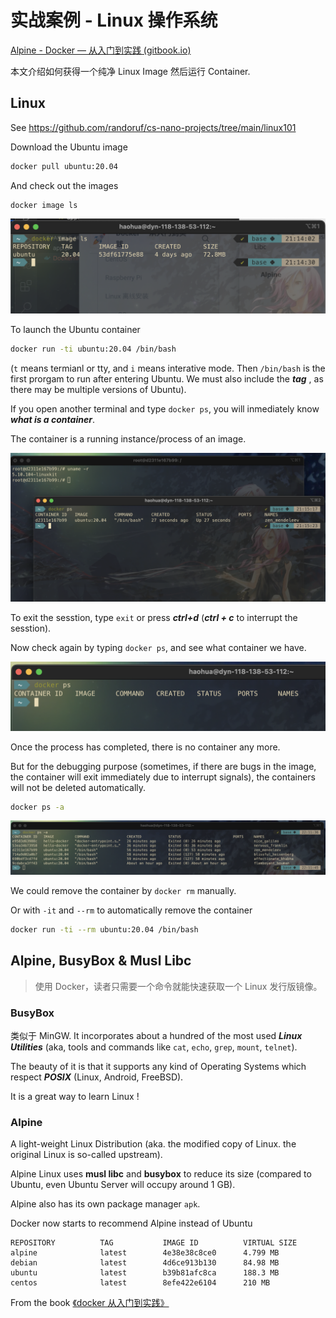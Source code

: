 # 实战案例 - Linux 操作系统

[Alpine - Docker — 从入门到实践 (gitbook.io)](https://yeasy.gitbook.io/docker_practice/os/alpine)

本文介绍如何获得一个纯净 Linux Image 然后运行 Container. 

## Linux 

See https://github.com/randoruf/cs-nano-projects/tree/main/linux101

Download the Ubuntu image 

```bash
docker pull ubuntu:20.04
```

And check out the images 

```
docker image ls
```

<img src="image-20220504211437761.png" alt="image-20220504211437761" style="zoom:50%;" />

To launch the Ubuntu container 

```bash
docker run -ti ubuntu:20.04 /bin/bash
```

(`t` means termianl or tty, and `i` means interative mode. Then `/bin/bash` is the first prorgam to run after entering Ubuntu. We must also include the ***tag*** , as there may be multiple versions of Ubuntu). 

If you open another terminal and type `docker ps`, you will inmediately know ***what is a container***.

The container is a running instance/process of an image. 

![image-20220504211702171](image-20220504211702171.png)

To exit the sesstion, type `exit` or press ***ctrl+d*** (***ctrl + c*** to interrupt the sesstion). 

Now check again by typing `docker ps`, and see what container we have. 

<img src="image-20220504213839372.png" alt="image-20220504213839372" style="zoom:50%;" />

Once the process has completed, there is no container any more. 

But for the debugging purpose (sometimes, if there are bugs in the image, the container will exit immediately due to interrupt signals), the containers will not be deleted automatically. 

```bash
docker ps -a
```

![image-20220504221512543](image-20220504221512543.png)

We could remove the container by `docker rm` manually. 

Or with `-it` and `--rm` to automatically remove the container 

```bash
docker run -ti --rm ubuntu:20.04 /bin/bash
```

## Alpine, BusyBox & Musl Libc 

> 使用 Docker，读者只需要一个命令就能快速获取一个 Linux 发行版镜像。

### BusyBox

类似于 MinGW. It incorporates about a hundred of the most used ***Linux Utilities*** (aka, tools and commands like `cat`, `echo`, `grep`, `mount`, `telnet`). 

The beauty of it is that it supports any kind of Operating Systems which respect ***POSIX*** (Linux, Android, FreeBSD).

 It is a great way to learn Linux !

### Alpine

A light-weight Linux Distribution (aka. the modified copy of Linux. the original Linux is so-called upstream). 

Alpine Linux uses **musl libc**  and **busybox** to reduce its size (compared to Ubuntu, even Ubuntu Server will occupy around 1 GB).

Alpine also has its own package manager `apk`. 

Docker now starts to recommend Alpine instead of Ubuntu 

```
REPOSITORY          TAG           IMAGE ID          VIRTUAL SIZE
alpine              latest        4e38e38c8ce0      4.799 MB
debian              latest        4d6ce913b130      84.98 MB
ubuntu              latest        b39b81afc8ca      188.3 MB
centos              latest        8efe422e6104      210 MB
```

From the book [《docker 从入门到实践》](https://yeasy.gitbook.io/docker_practice/)

